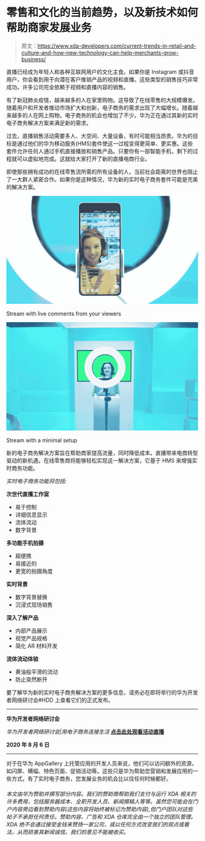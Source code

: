 # 零售和文化的当前趋势，以及新技术如何帮助商家发展业务

> 原文：<https://www.xda-developers.com/current-trends-in-retail-and-culture-and-how-new-technology-can-help-merchants-grow-business/>

直播已经成为年轻人和各种互联网用户的文化主食。如果你是 Instagram 或抖音用户，你会看到用于向潜在客户推销产品的视频和直播。这些类型的销售技巧非常成功。许多公司完全依赖于视频和直播内容的销售。

有了新冠肺炎疫情，越来越多的人在家里购物。这导致了在线零售的大规模爆发。随着用户和开发者推动市场扩大和创新，电子商务的需求出现了大幅增长。随着越来越多的人在网上购物，电子商务的机会也增加了不少。华为正在通过其新的实时电子商务解决方案来满足新的需求。

过去，直播销售活动需要多人、大空间、大量设备，有时可能相当昂贵。华为的目标是通过他们的华为移动服务(HMS)套件使这一过程变得更简单、更实惠。这些套件允许任何人通过手机直接播放和销售产品。只要你有一部智能手机，剩下的过程就可以虚拟地完成。这就给大家打开了新的直播电商行业。

即使那些拥有成功的在线零售流所需的所有设备的人，当前社会距离的世界也阻止了一大群人紧密合作。如果你是这种情况，华为新的实时电子商务套件可能是完美的解决方案。

 <picture>![](img/99bbc626c674ada6529b51c3c0f1b743.png)</picture> 

Stream with live comments from your viewers

 <picture>![](img/e14cbf2dc7a39d95b9202097ba0451f6.png)</picture> 

Stream with a minimal setup

新的电子商务解决方案旨在帮助商家提高流量，同时降低成本。直播带来电商转型驱动的新机遇。在线零售商将能够轻松实现这一解决方案，它基于 HMS 来增强实时商务功能。

*实时电子商务功能将包括:*

**次世代直播工作室**

*   易于控制
*   详细信息显示
*   流体流动
*   数字背景

**多功能手机拍摄**

*   超便携
*   易接近的
*   更宽的拍摄角度

**实时背景**

*   数字背景替换
*   沉浸式现场销售

**深入了解产品**

*   内部产品展示
*   视觉产品规格
*   简化 AR 材料开发

**流体流动体验**

*   黄油般平滑的流动
*   防止突然断开

要了解华为新的实时电子商务解决方案的更多信息，请务必在即将举行的华为开发者网络研讨会#HDD 上查看它们的正式发布。

* * *

**华为开发者网络研讨会**

*华为开发者网络研讨会|用电子商务连接生活* **[点击此处观看活动直播](http://f.huaweieco.aotimes.com/wap/#/?roomId=lm0jd5n7&channle=16)**

**2020 年 8 月 6 日**

* * *

对于在华为 AppGallery 上托管应用的开发人员来说，他们可以访问额外的资源，如闪屏、横幅、特色页面、促销活动等。这些只是华为帮助您营销和发展应用的一些方式。有了实时电子商务，您发展业务的机会比以往任何时候都好。

###### *本文由华为赞助并撰写部分内容。我们的赞助商帮助我们支付与运行 XDA 相关的许多费用，包括服务器成本、全职开发人员、新闻撰稿人等等。虽然您可能会在门户内容旁边看到赞助内容(这些内容将始终被标记为赞助内容),但门户团队对这些帖子不承担任何责任。赞助内容、广告和 XDA 仓库完全由一个独立的团队管理。XDA 绝不会通过接受金钱来赞扬一家公司，或以任何方式改变我们的观点或看法，从而损害其新闻诚信。我们的意见不能被收买。*